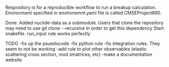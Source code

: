 Respository is for a reproducible workflow to run a breakup calculation. Environment specified in environemnt.yaml file is called CMSEProject890.


Done: 
Added nuclide-data as a submodule. Users that clone the repository may need to use git clone --recursive <project url> in order to get this dependency
Start snakefile. run_input rule works perfectly 

TODO
-fix up the psuedocode 
-fix python rule 
-fix integration rules. They seem to not be working 
-add rule to plot other observables (elastic scattering cross section, mod smatrices, etc)
-make a documentation website 

